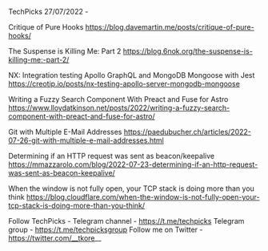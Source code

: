TechPicks 27/07/2022 -

Critique of Pure Hooks
https://blog.davemartin.me/posts/critique-of-pure-hooks/

The Suspense is Killing Me: Part 2
https://blog.6nok.org/the-suspense-is-killing-me:-part-2/

NX: Integration testing Apollo GraphQL and MongoDB Mongoose with Jest
https://creotip.io/posts/nx-testing-apollo-server-mongodb-mongoose

Writing a Fuzzy Search Component With Preact and Fuse for Astro
https://www.lloydatkinson.net/posts/2022/writing-a-fuzzy-search-component-with-preact-and-fuse-for-astro/

Git with Multiple E-Mail Addresses
https://paedubucher.ch/articles/2022-07-26-git-with-multiple-e-mail-addresses.html

Determining if an HTTP request was sent as beacon/keepalive
https://mmazzarolo.com/blog/2022-07-23-determining-if-an-http-request-was-sent-as-beacon-keepalive/

When the window is not fully open, your TCP stack is doing more than you think
https://blog.cloudflare.com/when-the-window-is-not-fully-open-your-tcp-stack-is-doing-more-than-you-think/

Follow TechPicks -
Telegram channel - https://t.me/techpicks
Telegram group - https://t.me/techpicksgroup
Follow me on Twitter - https://twitter.com/__tkore__
